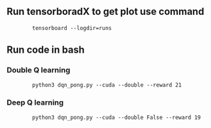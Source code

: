 ## Run tensorboradX to get plot use command 

            tensorboard --logdir=runs
    
## Run code in bash 
### Double Q learning 
            python3 dqn_pong.py --cuda --double --reward 21

### Deep Q learning 

            python3 dqn_pong.py --cuda --double False --reward 19